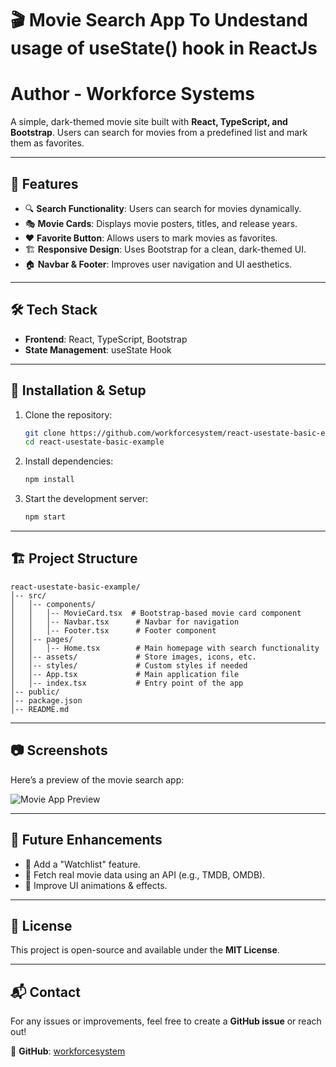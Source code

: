 # 🎬 Movie Search App To Undestand usage of useState() hook in ReactJs
# Author - Workforce Systems

A simple, dark-themed movie site built with **React, TypeScript, and Bootstrap**. Users can search for movies from a predefined list and mark them as favorites.

---

## 📌 Features
- 🔍 **Search Functionality**: Users can search for movies dynamically.
- 🎭 **Movie Cards**: Displays movie posters, titles, and release years.
- ❤️ **Favorite Button**: Allows users to mark movies as favorites.
- 🏗 **Responsive Design**: Uses Bootstrap for a clean, dark-themed UI.
- 🏠 **Navbar & Footer**: Improves user navigation and UI aesthetics.

---

## 🛠 Tech Stack
- **Frontend**: React, TypeScript, Bootstrap
- **State Management**: useState Hook

---

## 🚀 Installation & Setup
1. Clone the repository:
   ```bash
   git clone https://github.com/workforcesystem/react-usestate-basic-example.git
   cd react-usestate-basic-example
   ```

2. Install dependencies:
   ```bash
   npm install
   ```

3. Start the development server:
   ```bash
   npm start
   ```

---

## 🏗 Project Structure
```
react-usestate-basic-example/
│-- src/
│   │-- components/
│   │   │-- MovieCard.tsx  # Bootstrap-based movie card component
│   │   │-- Navbar.tsx      # Navbar for navigation
│   │   │-- Footer.tsx      # Footer component
│   │-- pages/
│   │   │-- Home.tsx        # Main homepage with search functionality
│   │-- assets/             # Store images, icons, etc.
│   │-- styles/             # Custom styles if needed
│   │-- App.tsx             # Main application file
│   │-- index.tsx           # Entry point of the app
│-- public/
│-- package.json
│-- README.md
```

---

## 📷 Screenshots
Here’s a preview of the movie search app:

![Movie App Preview](./assets/Homepage.png)

---

## 🎯 Future Enhancements
- 🛒 Add a "Watchlist" feature.
- 🔗 Fetch real movie data using an API (e.g., TMDB, OMDB).
- 🎨 Improve UI animations & effects.

---

## 📜 License
This project is open-source and available under the **MIT License**.

---

## 📬 Contact
For any issues or improvements, feel free to create a **GitHub issue** or reach out!

🔗 **GitHub**: [workforcesystem](https://github.com/workforcesystem)

